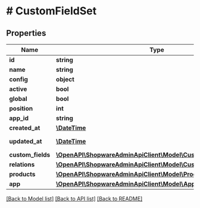 # # CustomFieldSet

## Properties

Name | Type | Description | Notes
------------ | ------------- | ------------- | -------------
**id** | **string** |  | [optional]
**name** | **string** |  |
**config** | **object** |  | [optional]
**active** | **bool** |  | [optional]
**global** | **bool** |  | [optional]
**position** | **int** |  | [optional]
**app_id** | **string** |  | [optional]
**created_at** | [**\DateTime**](\DateTime.md) |  | [readonly]
**updated_at** | [**\DateTime**](\DateTime.md) |  | [optional] [readonly]
**custom_fields** | [**\OpenAPI\ShopwareAdminApiClient\Model\CustomField[]**](CustomField.md) |  | [optional]
**relations** | [**\OpenAPI\ShopwareAdminApiClient\Model\CustomFieldSetRelation[]**](CustomFieldSetRelation.md) |  | [optional]
**products** | [**\OpenAPI\ShopwareAdminApiClient\Model\Product[]**](Product.md) |  | [optional]
**app** | [**\OpenAPI\ShopwareAdminApiClient\Model\App**](App.md) |  | [optional]

[[Back to Model list]](../../README.md#models) [[Back to API list]](../../README.md#endpoints) [[Back to README]](../../README.md)
